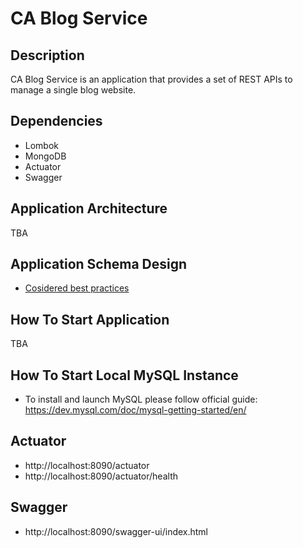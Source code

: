 # CA Blog Service 

## Description

CA Blog Service is an application that provides a set of REST APIs to manage a single blog website.

## Dependencies

-   Lombok
-   MongoDB
-   Actuator
-   Swagger

## Application Architecture

TBA

## Application Schema Design

-   [Cosidered best practices](https://www.mongodb.com/developer/products/mongodb/mongodb-schema-design-best-practices/)

## How To Start Application

TBA

## How To Start Local MySQL Instance

-   To install and launch MySQL please follow official guide:
    https://dev.mysql.com/doc/mysql-getting-started/en/

## Actuator 
-   http://localhost:8090/actuator
-   http://localhost:8090/actuator/health

## Swagger
-   http://localhost:8090/swagger-ui/index.html



